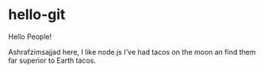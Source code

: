 # hello-git

Hello People!

Ashrafzimsajjad here, I like node.js 
I've had tacos on the moon an find them far superior to Earth tacos.
